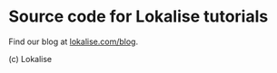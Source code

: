 # Source code for Lokalise tutorials

Find our blog at [lokalise.com/blog](https://lokalise.com/blog).

(c) Lokalise

